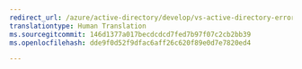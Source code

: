 ```yaml
---
redirect_url: /azure/active-directory/develop/vs-active-directory-error
translationtype: Human Translation
ms.sourcegitcommit: 146d1377a017becdcdcd7fed7b97f07c2cb2bb39
ms.openlocfilehash: dde9f0d52f9dfac6aff26c620f89e0d7e7820ed4

---
```



<!--HONumber=Jan17_HO3-->


